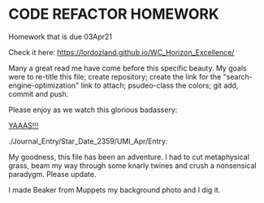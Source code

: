 # CODE REFACTOR HOMEWORK
Homework that is due 03Apr21

Check it here:  https://lordozland.github.io/WC_Horizon_Excellence/

Many a great read me have come before this specific beauty.  My goals were to re-title this file; create repository; create the link for the "search-engine-optimization" link to attach; psudeo-class the colors; git add, commit and push.  



Please enjoy as we watch this glorious badassery:

<a href="https://www.youtube.com/watch?v=TTdAFjJPmug">YAAAS!!!</a>


./Journal_Entry/Star_Date_2359/UMI_Apr/Entry:

My goodness, this file has been an adventure.  I had to cut metaphysical grass, beam my way through some knarly twines and crush a nonsensical paradygm.  Please update.  

I made Beaker from Muppets my background photo and I dig it.  